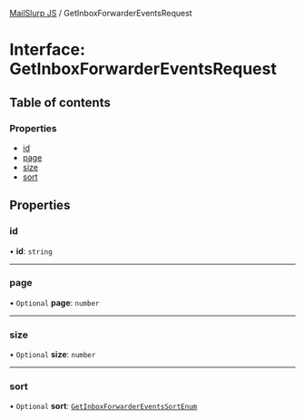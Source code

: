 [MailSlurp JS](../README.md) / GetInboxForwarderEventsRequest

# Interface: GetInboxForwarderEventsRequest

## Table of contents

### Properties

- [id](GetInboxForwarderEventsRequest.md#id)
- [page](GetInboxForwarderEventsRequest.md#page)
- [size](GetInboxForwarderEventsRequest.md#size)
- [sort](GetInboxForwarderEventsRequest.md#sort)

## Properties

### id

• **id**: `string`

___

### page

• `Optional` **page**: `number`

___

### size

• `Optional` **size**: `number`

___

### sort

• `Optional` **sort**: [`GetInboxForwarderEventsSortEnum`](../enums/GetInboxForwarderEventsSortEnum.md)
